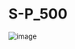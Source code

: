 # S-P_500
![image](https://github.com/bethwelbruce/S-P_500/assets/25611038/050af5c4-3cd8-4376-a0fa-c0910aa7d6bf)
